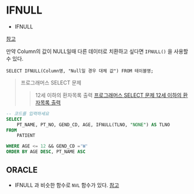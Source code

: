 # IFNULL

- IFNULL

[참고](https://www.w3schools.com/sql/func_mysql_ifnull.asp)

만약 Column의 값이 NULL일때 다른 데이터로 치환하고 싶다면 `IFNULL()` 을 사용할 수 있다.
```
SELECT IFNULL(Column명, "Null일 경우 대체 값") FROM 테이블명; 
```

>프로그래머스 SELECT 문제 
>> 12세 이하의 환자목록 출력
>> [프로그래머스 SELECT 문제 12세 이하의 환자목록 출력](https://school.programmers.co.kr/learn/courses/30/lessons/132201)
```SQL
-- 코드를 입력하세요
SELECT 
    PT_NAME, PT_NO, GEND_CD, AGE, IFNULL(TLNO, "NONE") AS TLNO
FROM 
    PATIENT

WHERE AGE <= 12 && GEND_CD ='W'
ORDER BY AGE DESC, PT_NAME ASC
```

## ORACLE
- IFNULL 과 비슷한 함수로 `NVL` 함수가 있다. [참고](https://www.techonthenet.com/oracle/functions/nvl.php)
